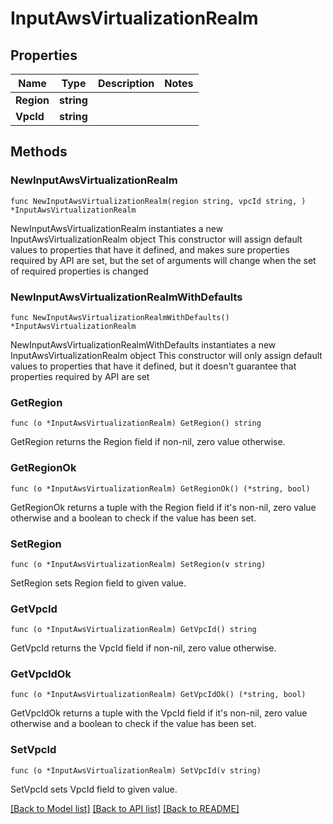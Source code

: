 # InputAwsVirtualizationRealm

## Properties

Name | Type | Description | Notes
------------ | ------------- | ------------- | -------------
**Region** | **string** |  | 
**VpcId** | **string** |  | 

## Methods

### NewInputAwsVirtualizationRealm

`func NewInputAwsVirtualizationRealm(region string, vpcId string, ) *InputAwsVirtualizationRealm`

NewInputAwsVirtualizationRealm instantiates a new InputAwsVirtualizationRealm object
This constructor will assign default values to properties that have it defined,
and makes sure properties required by API are set, but the set of arguments
will change when the set of required properties is changed

### NewInputAwsVirtualizationRealmWithDefaults

`func NewInputAwsVirtualizationRealmWithDefaults() *InputAwsVirtualizationRealm`

NewInputAwsVirtualizationRealmWithDefaults instantiates a new InputAwsVirtualizationRealm object
This constructor will only assign default values to properties that have it defined,
but it doesn't guarantee that properties required by API are set

### GetRegion

`func (o *InputAwsVirtualizationRealm) GetRegion() string`

GetRegion returns the Region field if non-nil, zero value otherwise.

### GetRegionOk

`func (o *InputAwsVirtualizationRealm) GetRegionOk() (*string, bool)`

GetRegionOk returns a tuple with the Region field if it's non-nil, zero value otherwise
and a boolean to check if the value has been set.

### SetRegion

`func (o *InputAwsVirtualizationRealm) SetRegion(v string)`

SetRegion sets Region field to given value.


### GetVpcId

`func (o *InputAwsVirtualizationRealm) GetVpcId() string`

GetVpcId returns the VpcId field if non-nil, zero value otherwise.

### GetVpcIdOk

`func (o *InputAwsVirtualizationRealm) GetVpcIdOk() (*string, bool)`

GetVpcIdOk returns a tuple with the VpcId field if it's non-nil, zero value otherwise
and a boolean to check if the value has been set.

### SetVpcId

`func (o *InputAwsVirtualizationRealm) SetVpcId(v string)`

SetVpcId sets VpcId field to given value.



[[Back to Model list]](../README.md#documentation-for-models) [[Back to API list]](../README.md#documentation-for-api-endpoints) [[Back to README]](../README.md)


